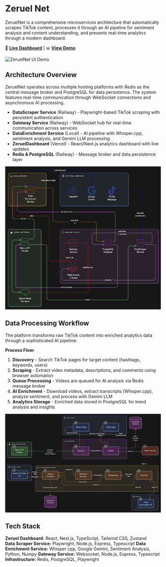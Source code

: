 # Zeruel Net

ZeruelNet is a comprehensive microservices architecture that automatically scrapes TikTok content, processes it through an AI pipeline for sentiment analysis and content understanding, and presents real-time analytics through a modern dashboard.


🚀 **[Live Dashboard](https://zeruel-net-zeruel-dashboard.vercel.app)** | 📊 **[View Demo](https://zeruel-net-zeruel-dashboard.vercel.app)**

![ZeruelNet UI Demo](assets/zeruelNetDemo.gif)

## Architecture Overview

ZeruelNet operates across multiple hosting platforms with Redis as the central message broker and PostgreSQL for data persistence. The system features real-time communication through WebSocket connections and asynchronous AI processing.

- **DataScraper Service** (Railway) - Playwright-based TikTok scraping with persistent authentication
- **Gateway Service** (Railway) - WebSocket hub for real-time communication across services  
- **DataEnrichment Service** (Local) - AI pipeline with Whisper.cpp, sentiment analysis, and Gemini LLM processing
- **ZeruelDashboard** (Vercel) - React/Next.js analytics dashboard with live updates
- **Redis & PostgreSQL** (Railway) - Message broker and data persistence layer

![System Architecture](assets/arhitecture.png)

## Data Processing Workflow

The platform transforms raw TikTok content into enriched analytics data through a sophisticated AI pipeline:

**Process Flow:**
1. **Discovery** - Search TikTok pages for target content (hashtags, keywords, users)
2. **Scraping** - Extract video metadata, descriptions, and comments using browser automation  
3. **Queue Processing** - Videos are queued for AI analysis via Redis message broker
4. **AI Enrichment** - Download videos, extract transcripts (Whisper.cpp), analyze sentiment, and process with Gemini LLM
5. **Analytics Storage** - Enriched data stored in PostgreSQL for trend analysis and insights

![System Architecture](assets/workflow.png)

## Tech Stack

**Zeruel Dashboard:** React, Next.js, TypeScript, Tailwind CSS, Zustand  
**Data Scraper Service:** Playwright, Node.js, Express, Typescript
**Data Enrichment Service:** Whisper cpp, Google Gemini, Sentiment Analysis, Python, Numpy
**Gateway Service:** Websocket, Node.js, Express, Typescript
**Infrastructure:** Redis, PostgreSQL, Playwright  